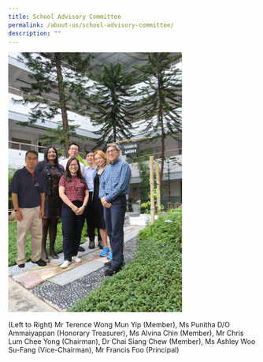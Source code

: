```yaml
---
title: School Advisory Committee
permalink: /about-us/school-advisory-committee/
description: ""
---
```

<img style="width: 70%;" src="/images/2023%20Photos/Staff%20Photo/sac%20photo%202.jpg">


(Left to Right) Mr Terence Wong Mun Yip (Member), Ms Punitha D/O Ammaiyappan (Honorary Treasurer), Ms Alvina Chin (Member), Mr Chris Lum Chee Yong (Chairman), Dr Chai Siang Chew (Member), Ms Ashley Woo Su-Fang (Vice-Chairman), Mr Francis Foo (Principal)